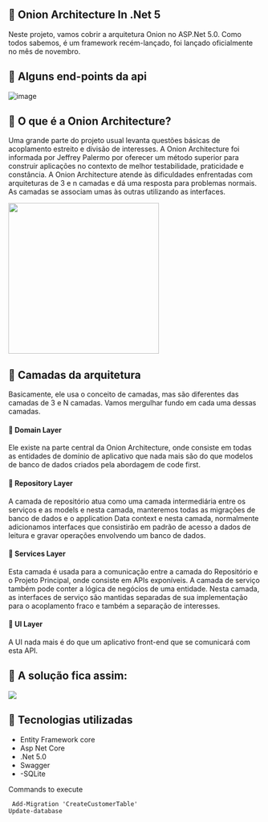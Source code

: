 ## 🔰 Onion Architecture In .Net 5
Neste projeto, vamos cobrir a arquitetura Onion no ASP.Net 5.0. Como todos sabemos, é um framework recém-lançado, foi lançado oficialmente no mês de novembro.


## 🔰 Alguns end-points da api
![image](https://user-images.githubusercontent.com/52106304/114958694-ece9c580-9e39-11eb-849f-df6e5255cbff.png)

## 🔰 O que é a Onion Architecture? 
 
<p>
Uma grande parte do projeto usual levanta questões básicas de acoplamento estreito e divisão de interesses. 
A Onion Architecture foi informada por Jeffrey Palermo por oferecer um método superior para construir aplicações no contexto de melhor testabilidade, 
praticidade e constância. A Onion Architecture atende às dificuldades enfrentadas com arquiteturas de 3 e n camadas e dá uma resposta para problemas normais. 
As camadas se associam umas às outras utilizando as interfaces.
</p>
<img src="https://csharpcorner.azureedge.net/article/onion-architecture-in-net-5/Images/O2.png" height="300px" width="300px">

## 🔰 Camadas da arquitetura
<p>
Basicamente, ele usa o conceito de camadas, mas são diferentes das camadas de 3 e N camadas. Vamos mergulhar fundo em cada uma dessas camadas.
</p>

#### 🔹 Domain Layer
<p>
Ele existe na parte central da Onion Architecture, onde consiste em todas as entidades de domínio de aplicativo que nada mais são do que modelos de banco de dados criados pela abordagem de code first.
</p>

#### 🔹 Repository Layer
<p>
A camada de repositório atua como uma camada intermediária entre os serviços e as models e nesta camada, manteremos todas as migrações de banco de dados e o application Data context e nesta camada, 
normalmente adicionamos interfaces que consistirão em padrão de acesso a dados de leitura e gravar operações envolvendo um banco de dados.
</p>

#### 🔹 Services Layer
<p>
 Esta camada é usada para a comunicação entre a camada do Repositório e o Projeto Principal, onde consiste em APIs exponíveis. A camada de serviço também pode conter a lógica de negócios de uma entidade. Nesta camada, as interfaces de serviço são mantidas separadas de sua implementação para o acoplamento fraco e também a separação de interesses. 
</p>

#### 🔹 UI Layer
<p>
 A UI nada mais é do que um aplicativo front-end que se comunicará com esta API. 
</p>

## 💯 A solução fica assim:
<img src="https://csharpcorner.azureedge.net/article/onion-architecture-in-net-5/Images/O6.png"/>

## 🚀 Tecnologias utilizadas
- Entity Framework core
- Asp Net Core
- .Net 5.0
- Swagger
- -SQLite

Commands to execute

     Add-Migration 'CreateCustomerTable'
    Update-database 

